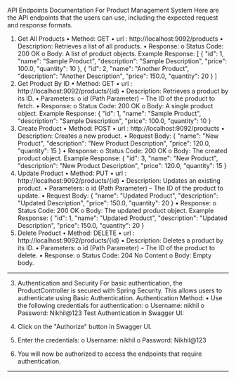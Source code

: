 API Endpoints Documentation For Product Management System
Here are the API endpoints that the users can use, including the expected request and response formats.
1. Get All Products
•	Method: GET
•	url : http://localhost:9092/products
•	Description: Retrieves a list of all products.
•	Response:
o	Status Code: 200 OK
o	Body: A list of product objects.
Example Response:
[
    {
        "id": 1,
        "name": "Sample Product",
        "description": "Sample Description",
        "price": 100.0,
        "quantity": 10
    },
    {
        "id": 2,
        "name": "Another Product",
        "description": "Another Description",
        "price": 150.0,
        "quantity": 20
    }
]
2. Get Product By ID
•	Method: GET
•	url : http://localhost:9092/products/{id}
•	Description: Retrieves a product by its ID.
•	Parameters:
o	id (Path Parameter) – The ID of the product to fetch.
•	Response:
o	Status Code: 200 OK
o	Body: A single product object.
Example Response:
{
    "id": 1,
    "name": "Sample Product",
    "description": "Sample Description",
    "price": 100.0,
    "quantity": 10
}
3. Create Product
•	Method: POST
•	url : http://localhost:9092/products
•	Description: Creates a new product.
•	Request Body:
{
    "name": "New Product",
    "description": "New Product Description",
    "price": 120.0,
    "quantity": 15
}
•	Response:
o	Status Code: 200 OK
o	Body: The created product object.
Example Response:
{
    "id": 3,
    "name": "New Product",
    "description": "New Product Description",
    "price": 120.0,
    "quantity": 15
}
4. Update Product
•	Method: PUT
•	url : http://localhost:9092/products/{id}
•	Description: Updates an existing product.
•	Parameters:
o	id (Path Parameter) – The ID of the product to update.
•	Request Body:
{
    "name": "Updated Product",
    "description": "Updated Description",
    "price": 150.0,
    "quantity": 20
}
•	Response:
o	Status Code: 200 OK
o	Body: The updated product object.
Example Response:
{
    "id": 1,
    "name": "Updated Product",
    "description": "Updated Description",
    "price": 150.0,
    "quantity": 20
}
5. Delete Product
•	Method: DELETE
•	url : http://localhost:9092/products/{id}
•	Description: Deletes a product by its ID.
•	Parameters:
o	id (Path Parameter) – The ID of the product to delete.
•	Response:
o	Status Code: 204 No Content
o	Body: Empty body.
________________________________________
3. Authentication and Security
For basic authentication, the ProductController is secured with Spring Security. This allows users to authenticate using Basic Authentication.
Authentication Method:
•	Use the following credentials for authentication:
o	Username: nikhil
o	Password: Nikhil@123
Test Authentication in Swagger UI:
1.	Click on the "Authorize" button in Swagger UI.
2.	Enter the credentials:
o	Username: nikhil
o	Password: Nikhil@123

3.	You will now be authorized to access the endpoints that require authentication.
________________________________________

